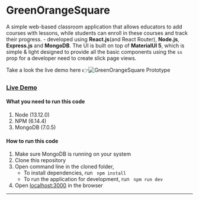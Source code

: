 # GreenOrangeSquare

A simple web-based classroom application that allows educators to add courses with lessons, while students can enroll in these courses and track their progress. - developed using **React.js**(and React Router), **Node.js**, **Express.js** and **MongoDB**. The UI is built on top of **MaterialUI 5**, which is simple & light designed to provide all the basic components using the `sx` prop for a developer need to create slick page views.

Take a look the live demo here 👉![GreenOrangeSquare Prototype](https://github.com/mutomb/greenorangesquare/blob/skeleton/client/public/images/prototype.png "GreenOrangeSquare") 

### [Live Demo](http://URL_To_Demo "GreenOrangeSquare") 

#### What you need to run this code
1. Node (13.12.0)
2. NPM (6.14.4)
3. MongoDB (7.0.5)

####  How to run this code
1. Make sure MongoDB is running on your system
2. Clone this repository
3. Open command line in the cloned folder,
   - To install dependencies, run ```  npm install  ```
   - To run the application for development, run ```  npm run dev  ```
4. Open [localhost:3000](http://localhost:3000/) in the browser
----
